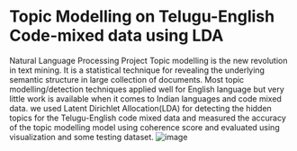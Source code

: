 # Topic Modelling on Telugu-English Code-mixed data using LDA
Natural Language Processing Project
Topic modelling is the new revolution in text mining. It is a statistical technique for revealing the underlying semantic structure in large collection of documents. Most topic modelling/detection techniques applied well for English language but very little work is available when it comes to Indian languages and code mixed data. we used Latent Dirichlet Allocation(LDA) for detecting the hidden topics for the Telugu-English code mixed data and measured the accuracy of the topic modelling model using coherence score and evaluated using visualization and some testing dataset.
![image](https://user-images.githubusercontent.com/53657524/190451984-9ba2d422-1860-46a5-a8a1-5cf95802dee2.png)
